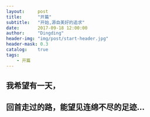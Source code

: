 ```yaml
---
layout:     post
title:      "开篇"
subtitle:   "开始,源自美好的追求"
date:       2017-09-18 12:00:00
author:     "Dingding"
header-img: "img/post/start-header.jpg"
header-mask: 0.3
catalog:    true
tags:
    - 开篇
---
```


<!-- ## 开始,源自美好的追求 -->
## 我希望有一天，
## 回首走过的路，能望见连绵不尽的足迹...

